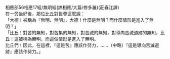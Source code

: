 相應部56相應17經/無明經(諦相應/大篇/修多羅)(莊春江譯)  
在一旁坐好後，那位比丘對世尊這麼說：  
「大德！被稱為『無明、無明』，大德！什麼是無明？而什麼情形是進入了無明？」  
「比丘！對苦的無知，對苦集的無知，對苦滅的無知，對導向苦滅道跡的無知，比丘！這被稱為無明，而這個情形是進入了無明。  
比丘們！因此，在這裡，『這是苦』應該作努力，……（中略）『這是導向苦滅道跡』應該作努力。」  
  
  
